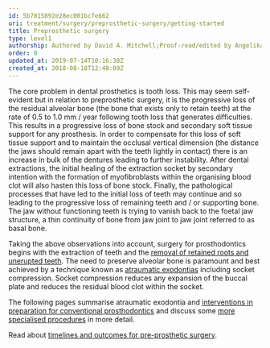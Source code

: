 ```yaml
---
id: 5b7815892e28ec001bcfe662
uri: treatment/surgery/preprosthetic-surgery/getting-started
title: Preprosthetic surgery
type: level1
authorship: Authored by David A. Mitchell;Proof-read/edited by Angelika Sebald
order: 0
updated_at: 2019-07-14T10:16:38Z
created_at: 2018-08-18T12:48:09Z
---
```


<p>The core problem in dental prosthetics is tooth loss. This may
    seem self-evident but in relation to preprosthetic surgery,
    it is the progressive loss of the residual alveolar bone
    (the bone that exists only to retain teeth) at the rate of
    0.5 to 1.0 mm / year following tooth loss that generates
    difficulties. This results in a progressive loss of bone
    stock and secondary soft tissue support for any prosthesis.
    In order to compensate for this loss of soft tissue support
    and to maintain the occlusal vertical dimension (the distance
    the jaws should remain apart with the teeth lightly in contact)
    there is an increase in bulk of the dentures leading to further
    instability. After dental extractions, the initial healing
    of the extraction socket by secondary intention with the
    formation of myofibroblasts within the organising blood clot
    will also hasten this loss of bone stock. Finally, the pathological
    processes that have led to the initial loss of teeth may
    continue and so leading to the progressive loss of remaining
    teeth and / or supporting bone. The jaw without functioning
    teeth is trying to vanish back to the foetal jaw structure,
    a thin continuity of bone from jaw joint to jaw joint referred
    to as basal bone.</p>
<p>Taking the above observations into account, surgery for prosthodontics
    begins with the extraction of teeth and the <a href="/treatment/surgery/ectopic-teeth">removal of retained roots and unerupted teeth</a>.
    The need to preserve alveolar bone is paramount and best
    achieved by a technique known as <a href="/treatment/surgery/preprosthetic-surgery/more-info">atraumatic exodontias</a>    including socket compression. Socket compression reduces
    any expansion of the buccal plate and reduces the residual
    blood clot within the socket.</p>
<p>The following pages summarise atraumatic exodontia and <a href="/treatment/surgery/preprosthetic-surgery/more-info">interventions in preparation for conventional prosthodontics</a>    and discuss some <a href="/treatment/surgery/preprosthetic-surgery/detailed">more specialised procedures</a>    in more detail.</p>
<aside>
    <p>Read about <a href="/treatment/timelines/preprosthetic-surgery">timelines and outcomes for pre-prosthetic surgery</a>.</p>
</aside>

